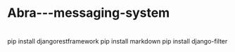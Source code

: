 # Abra---messaging-system

#

pip install djangorestframework
pip install markdown
pip install django-filter
